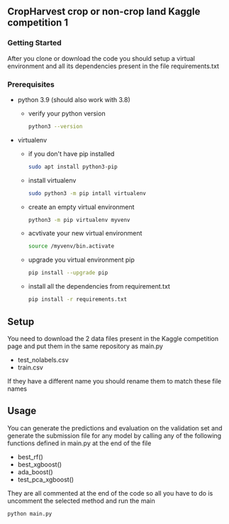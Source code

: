 ## CropHarvest crop or non-crop land Kaggle competition 1


### Getting Started

After you clone or download the code you should setup a virtual environment and all 
its dependencies present in the file requirements.txt

### Prerequisites

* python 3.9 (should also work with 3.8)
  * verify your python version
    ```sh
    python3 --version
    ```


* virtualenv
  * if you don't have pip installed
    ```sh
    sudo apt install python3-pip
    ```
  * install virtualenv
    ```sh
    sudo python3 -m pip intall virtualenv
    ```
  * create an empty virtual environment
    ```sh
    python3 -m pip virtualenv myvenv
    ```
  * acvtivate your new virtual environment
    ```sh
    source /myvenv/bin.activate
    ```
  * upgrade you virtual environment pip
    ```sh
    pip install --upgrade pip
    ```
  * install all the dependencies from requirement.txt
    ```sh
    pip install -r requirements.txt
    ```

## Setup

You need to download the 2 data files present in the 
Kaggle competition page and put them in the same repository as main.py 
- test_nolabels.csv
- train.csv


If they have a different name you should rename them to match these file names

## Usage

You can generate the predictions and evaluation on the validation set and generate the submission file for any model by calling any of the following functions defined in main.py at the end of the file 
- best_rf()
- best_xgboost()
- ada_boost()
- test_pca_xgboost()


They are all commented at the end of the code so all you have to do is uncomment the selected method
and run the main
  ```sh
  python main.py
  ```